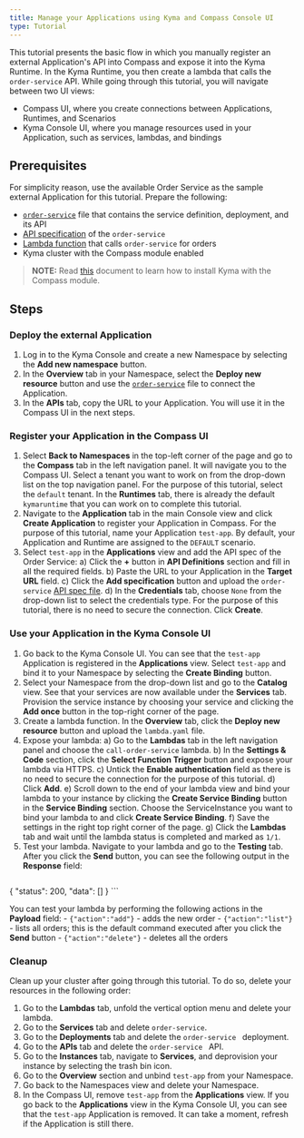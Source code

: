 ```yaml
---
title: Manage your Applications using Kyma and Compass Console UI
type: Tutorial
---
```


This tutorial presents the basic flow in which you manually register an external Application's API into Compass and expose it into the Kyma Runtime. In the Kyma Runtime, you then create a lambda that calls the `order-service` API. While going through this tutorial, you will navigate between two UI views:
- Compass UI, where you create connections between Applications, Runtimes, and Scenarios
- Kyma Console UI, where you manage resources used in your Application, such as services, lambdas, and bindings

## Prerequisites

For simplicity reason, use the available Order Service as the sample external Application for this tutorial. Prepare the following:
- [`order-service`](./assets/order-service.yaml) file that contains the service definition, deployment, and its API
- [API specification](./assets/order-service-api-spec.yaml) of the `order-service`
- [Lambda function](./assets/lambda.yaml) that calls `order-service` for orders
- Kyma cluster with the Compass module enabled

>**NOTE:** Read [this](#installation-enable-compass-in-kyma-default-kyma-installation) document to learn how to install Kyma with the Compass module.

## Steps

### Deploy the external Application

1. Log in to the Kyma Console and create a new Namespace by selecting the **Add new namespace** button.
2. In the **Overview** tab in your Namespace, select the **Deploy new resource** button and use the [`order-service`](./assets/order-service.yaml) file to connect the Application.
3. In the **APIs** tab, copy the URL to your Application. You will use it in the Compass UI in the next steps.

### Register your Application in the Compass UI

1. Select **Back to Namespaces** in the top-left corner of the page and go to the **Compass** tab in the left navigation panel. It will navigate you to the Compass UI. Select a tenant you want to work on from the drop-down list on the top navigation panel. For the purpose of this tutorial, select the `default` tenant. In the **Runtimes** tab, there is already the default `kymaruntime` that you can work on to complete this tutorial.
2. Navigate to the **Application** tab in the main Console view and click **Create Application** to register your Application in Compass. For the purpose of this tutorial, name your Application `test-app`. By default, your Application and Runtime are assigned to the `DEFAULT` scenario.
3. Select `test-app` in the **Applications** view and add the API spec of the Order Service:
    a) Click the **+** button in **API Definitions** section and fill in all the required fields.
    b) Paste the URL to your Application in the **Target URL** field.
    c) Click the **Add specification** button and upload the `order-service` [API spec file](./assets/order-service-api-spec.yaml).
    d) In the **Credentials** tab, choose `None` from the drop-down list to select the credentials type. For the purpose of this tutorial, there is no need to secure the connection. Click **Create**.

### Use your Application in the Kyma Console UI

1. Go back to the Kyma Console UI. You can see that the `test-app` Application is registered in the **Applications** view. Select `test-app` and bind it to your Namespace by selecting the  **Create Binding** button.
2. Select your Namespace from the drop-down list and go to the **Catalog** view. See that your services are now available under the **Services** tab. Provision the service instance by choosing your service and clicking the **Add once** button in the top-right corner of the page.
3. Create a lambda function. In the **Overview** tab, click the **Deploy new resource** button and upload the `lambda.yaml` file.
4. Expose your lambda:
    a) Go to the **Lambdas** tab in the left navigation panel and choose the `call-order-service` lambda.
    b) In the **Settings & Code** section, click the **Select Function Trigger** button and expose your lambda via HTTPS.
    c) Untick the **Enable authentication** field as  there is no need to secure the connection for the purpose of this tutorial.
    d) Click **Add**.
    e) Scroll down to the end of your lambda view and bind your lambda to your instance by clicking the **Create Service Binding** button in the **Service Binding** section. Choose the ServiceInstance you want to bind your lambda to and click **Create Service Binding**.
    f) Save the settings in the right top right corner of the page.
    g) Click the **Lambdas** tab and wait until the lambda status is completed and marked as `1/1`.
5. Test your lambda. Navigate to your lambda and go to the **Testing** tab. After you click the **Send** button, you can see the following output in the **Response** field:
    ```
{
  "status": 200,
  "data": []
}
    ```

  You can test your lambda by performing the following actions in the **Payload** field:
      - `{"action":"add"}` - adds the new order
      - `{"action":"list"}` - lists all orders; this is the default command executed after you click the **Send** button
      - `{"action":"delete"}` - deletes all the orders

### Cleanup

Clean up your cluster after going through this tutorial. To do so, delete your resources in the following order:
1. Go to the **Lambdas** tab, unfold the vertical option menu and delete your lambda.
2. Go to the **Services** tab and delete `order-service`.
3. Go to the **Deployments** tab and delete the `order-service ` deployment.
4. Go to the **APIs** tab and delete the `order-service ` API.
5. Go to the **Instances** tab, navigate to **Services**, and deprovision your instance by selecting the trash bin icon.
6. Go to the **Overview** section and unbind `test-app` from your Namespace.
7. Go back to the Namespaces view and delete your Namespace.
8. In the Compass UI, remove `test-app` from the **Applications** view. If you go back to the **Applications** view in the Kyma Console UI, you can see that the `test-app` Application is removed. It can take a moment, refresh if the Application is still there.
